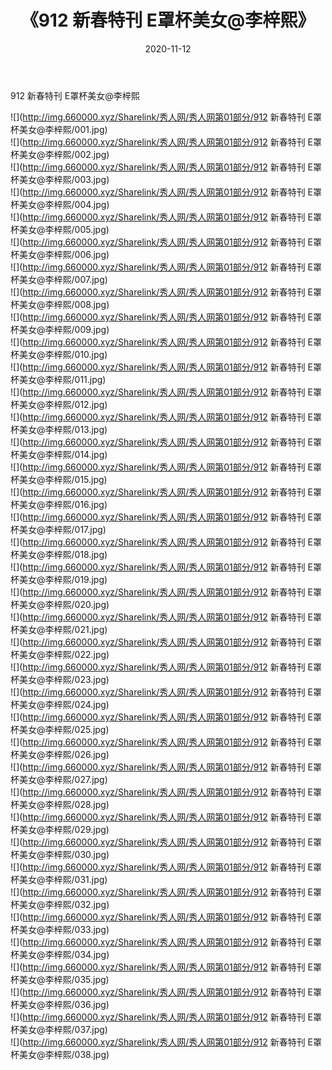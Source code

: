 ﻿---
layout: post
title:  《912 新春特刊 E罩杯美女@李梓熙》
date:   2020-11-12
img: http://img.660000.xyz/Sharelink/秀人网/秀人网第01部分/912 新春特刊 E罩杯美女@李梓熙/000.jpg
categories: [美女, 清纯, 唯美]
---

912 新春特刊 E罩杯美女@李梓熙

  ![](http://img.660000.xyz/Sharelink/秀人网/秀人网第01部分/912 新春特刊 E罩杯美女@李梓熙/001.jpg) <br> ![](http://img.660000.xyz/Sharelink/秀人网/秀人网第01部分/912 新春特刊 E罩杯美女@李梓熙/002.jpg) <br> ![](http://img.660000.xyz/Sharelink/秀人网/秀人网第01部分/912 新春特刊 E罩杯美女@李梓熙/003.jpg) <br> ![](http://img.660000.xyz/Sharelink/秀人网/秀人网第01部分/912 新春特刊 E罩杯美女@李梓熙/004.jpg) <br> ![](http://img.660000.xyz/Sharelink/秀人网/秀人网第01部分/912 新春特刊 E罩杯美女@李梓熙/005.jpg) <br> ![](http://img.660000.xyz/Sharelink/秀人网/秀人网第01部分/912 新春特刊 E罩杯美女@李梓熙/006.jpg) <br> ![](http://img.660000.xyz/Sharelink/秀人网/秀人网第01部分/912 新春特刊 E罩杯美女@李梓熙/007.jpg) <br> ![](http://img.660000.xyz/Sharelink/秀人网/秀人网第01部分/912 新春特刊 E罩杯美女@李梓熙/008.jpg) <br> ![](http://img.660000.xyz/Sharelink/秀人网/秀人网第01部分/912 新春特刊 E罩杯美女@李梓熙/009.jpg) <br> ![](http://img.660000.xyz/Sharelink/秀人网/秀人网第01部分/912 新春特刊 E罩杯美女@李梓熙/010.jpg) <br> ![](http://img.660000.xyz/Sharelink/秀人网/秀人网第01部分/912 新春特刊 E罩杯美女@李梓熙/011.jpg) <br> ![](http://img.660000.xyz/Sharelink/秀人网/秀人网第01部分/912 新春特刊 E罩杯美女@李梓熙/012.jpg) <br> ![](http://img.660000.xyz/Sharelink/秀人网/秀人网第01部分/912 新春特刊 E罩杯美女@李梓熙/013.jpg) <br> ![](http://img.660000.xyz/Sharelink/秀人网/秀人网第01部分/912 新春特刊 E罩杯美女@李梓熙/014.jpg) <br> ![](http://img.660000.xyz/Sharelink/秀人网/秀人网第01部分/912 新春特刊 E罩杯美女@李梓熙/015.jpg) <br> ![](http://img.660000.xyz/Sharelink/秀人网/秀人网第01部分/912 新春特刊 E罩杯美女@李梓熙/016.jpg) <br> ![](http://img.660000.xyz/Sharelink/秀人网/秀人网第01部分/912 新春特刊 E罩杯美女@李梓熙/017.jpg) <br> ![](http://img.660000.xyz/Sharelink/秀人网/秀人网第01部分/912 新春特刊 E罩杯美女@李梓熙/018.jpg) <br> ![](http://img.660000.xyz/Sharelink/秀人网/秀人网第01部分/912 新春特刊 E罩杯美女@李梓熙/019.jpg) <br> ![](http://img.660000.xyz/Sharelink/秀人网/秀人网第01部分/912 新春特刊 E罩杯美女@李梓熙/020.jpg) <br> ![](http://img.660000.xyz/Sharelink/秀人网/秀人网第01部分/912 新春特刊 E罩杯美女@李梓熙/021.jpg) <br> ![](http://img.660000.xyz/Sharelink/秀人网/秀人网第01部分/912 新春特刊 E罩杯美女@李梓熙/022.jpg) <br> ![](http://img.660000.xyz/Sharelink/秀人网/秀人网第01部分/912 新春特刊 E罩杯美女@李梓熙/023.jpg) <br> ![](http://img.660000.xyz/Sharelink/秀人网/秀人网第01部分/912 新春特刊 E罩杯美女@李梓熙/024.jpg) <br> ![](http://img.660000.xyz/Sharelink/秀人网/秀人网第01部分/912 新春特刊 E罩杯美女@李梓熙/025.jpg) <br> ![](http://img.660000.xyz/Sharelink/秀人网/秀人网第01部分/912 新春特刊 E罩杯美女@李梓熙/026.jpg) <br> ![](http://img.660000.xyz/Sharelink/秀人网/秀人网第01部分/912 新春特刊 E罩杯美女@李梓熙/027.jpg) <br> ![](http://img.660000.xyz/Sharelink/秀人网/秀人网第01部分/912 新春特刊 E罩杯美女@李梓熙/028.jpg) <br> ![](http://img.660000.xyz/Sharelink/秀人网/秀人网第01部分/912 新春特刊 E罩杯美女@李梓熙/029.jpg) <br> ![](http://img.660000.xyz/Sharelink/秀人网/秀人网第01部分/912 新春特刊 E罩杯美女@李梓熙/030.jpg) <br> ![](http://img.660000.xyz/Sharelink/秀人网/秀人网第01部分/912 新春特刊 E罩杯美女@李梓熙/031.jpg) <br> ![](http://img.660000.xyz/Sharelink/秀人网/秀人网第01部分/912 新春特刊 E罩杯美女@李梓熙/032.jpg) <br> ![](http://img.660000.xyz/Sharelink/秀人网/秀人网第01部分/912 新春特刊 E罩杯美女@李梓熙/033.jpg) <br> ![](http://img.660000.xyz/Sharelink/秀人网/秀人网第01部分/912 新春特刊 E罩杯美女@李梓熙/034.jpg) <br> ![](http://img.660000.xyz/Sharelink/秀人网/秀人网第01部分/912 新春特刊 E罩杯美女@李梓熙/035.jpg) <br> ![](http://img.660000.xyz/Sharelink/秀人网/秀人网第01部分/912 新春特刊 E罩杯美女@李梓熙/036.jpg) <br> ![](http://img.660000.xyz/Sharelink/秀人网/秀人网第01部分/912 新春特刊 E罩杯美女@李梓熙/037.jpg) <br> ![](http://img.660000.xyz/Sharelink/秀人网/秀人网第01部分/912 新春特刊 E罩杯美女@李梓熙/038.jpg) <br>